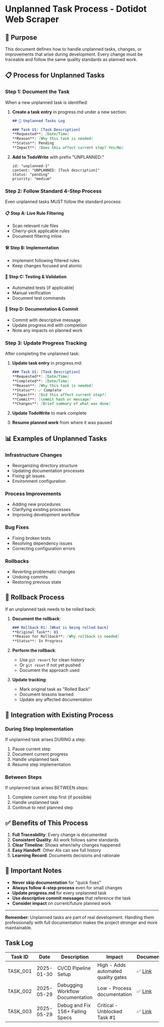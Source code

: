 # Unplanned Task Process - Dotidot Web Scraper

## 🎯 Purpose

This document defines how to handle unplanned tasks, changes, or improvements that arise during development. Every change must be traceable and follow the same quality standards as planned work.

## 📋 Process for Unplanned Tasks

### **Step 1: Document the Task**

When a new unplanned task is identified:

1. **Create a task entry** in progress.md under a new section:
   ```markdown
   ## 🔧 Unplanned Tasks Log

   ### Task U1: [Task Description]
   **Requested**: [Date/Time]
   **Reason**: [Why this task is needed]
   **Status**: Pending
   **Impact**: [Does this affect current step? Yes/No]
   ```

2. **Add to TodoWrite** with prefix "UNPLANNED:"
   ```
   id: "unplanned-1"
   content: "UNPLANNED: [Task description]"
   status: "pending"
   priority: "medium"
   ```

### **Step 2: Follow Standard 4-Step Process**

Even unplanned tasks MUST follow the standard process:

#### **📋 Step A: Live Rule Filtering**
- Scan relevant rule files
- Cherry-pick applicable rules
- Document filtering inline

#### **🛠️ Step B: Implementation**
- Implement following filtered rules
- Keep changes focused and atomic

#### **🧪 Step C: Testing & Validation**
- Automated tests (if applicable)
- Manual verification
- Document test commands

#### **📝 Step D: Documentation & Commit**
- Commit with descriptive message
- Update progress.md with completion
- Note any impacts on planned work

### **Step 3: Update Progress Tracking**

After completing the unplanned task:

1. **Update task entry** in progress.md:
   ```markdown
   ### Task U1: [Task Description]
   **Requested**: [Date/Time]
   **Completed**: [Date/Time]
   **Reason**: [Why this task is needed]
   **Status**: ✅ Complete
   **Impact**: [Did this affect current step?]
   **Commit**: [commit hash or message]
   **Changes**: [Brief summary of what was done]
   ```

2. **Update TodoWrite** to mark complete

3. **Resume planned work** from where it was paused

## 📊 Examples of Unplanned Tasks

### **Infrastructure Changes**
- Reorganizing directory structure
- Updating documentation processes
- Fixing git issues
- Environment configuration

### **Process Improvements**
- Adding new procedures
- Clarifying existing processes
- Improving development workflow

### **Bug Fixes**
- Fixing broken tests
- Resolving dependency issues
- Correcting configuration errors

### **Rollbacks**
- Reverting problematic changes
- Undoing commits
- Restoring previous state

## 🔄 Rollback Process

If an unplanned task needs to be rolled back:

1. **Document the rollback**:
   ```markdown
   ### Rollback R1: [What is being rolled back]
   **Original Task**: U1
   **Reason for Rollback**: [Why rollback is needed]
   **Status**: In Progress
   ```

2. **Perform the rollback**:
   - Use `git revert` for clean history
   - Or `git reset` if not yet pushed
   - Document the approach used

3. **Update tracking**:
   - Mark original task as "Rolled Back"
   - Document lessons learned
   - Update any affected documentation

## 📝 Integration with Existing Process

### **During Step Implementation**
If unplanned task arises DURING a step:
1. Pause current step
2. Document current progress
3. Handle unplanned task
4. Resume step implementation

### **Between Steps**
If unplanned task arises BETWEEN steps:
1. Complete current step first (if possible)
2. Handle unplanned task
3. Continue to next planned step

## ✅ Benefits of This Process

1. **Full Traceability**: Every change is documented
2. **Consistent Quality**: All work follows same standards
3. **Clear Timeline**: Shows when/why changes happened
4. **Easy Handoff**: Other AIs can see full history
5. **Learning Record**: Documents decisions and rationale

## 🚨 Important Notes

- **Never skip documentation** for "quick fixes"
- **Always follow 4-step process** even for small changes
- **Update progress.md** for every unplanned task
- **Use descriptive commit messages** that reference the task
- **Consider impact** on current/future planned work

---

**Remember**: Unplanned tasks are part of real development. Handling them professionally with full documentation makes the project stronger and more maintainable.

## Task Log

| Task ID | Date | Description | Impact | Documented |
|---------|------|-------------|--------|------------|
| TASK_001 | 2025-01-30 | CI/CD Pipeline Setup | High - Adds automated quality gates | ✅ [Link](unplanned_tasks/TASK_001_CICD_SETUP.md) |
| TASK_002 | 2025-05-29 | Debugging Workflow Documentation | Low - Process documentation | ✅ [Link](unplanned_tasks/TASK_002_DEBUGGING_WORKFLOW.md) |
| TASK_003 | 2025-05-29 | Debug and Fix 156+ Failing Specs | Critical - Unblocked Task #1 | ✅ [Link](unplanned_tasks/TASK_003_DEBUG_FIX_SPECS.md) |